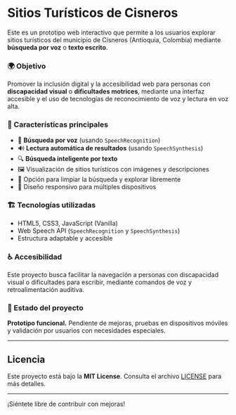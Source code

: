 # Sitios Turísticos de Cisneros

Este es un prototipo web interactivo que permite a los usuarios explorar sitios turísticos del municipio de Cisneros (Antioquia, Colombia) mediante **búsqueda por voz** o **texto escrito**.

### 🌍 Objetivo

Promover la inclusión digital y la accesibilidad web para personas con **discapacidad visual** o **dificultades motrices**, mediante una interfaz accesible y el uso de tecnologías de reconocimiento de voz y lectura en voz alta.

### 🧠 Características principales

- 🎤 **Búsqueda por voz** (usando `SpeechRecognition`)
- 🔊 **Lectura automática de resultados** (usando `SpeechSynthesis`)
- 🔍 **Búsqueda inteligente por texto**
- 🖼️ Visualización de sitios turísticos con imágenes y descripciones
- 🧹 Opción para limpiar la búsqueda y explorar libremente
- 📱 Diseño responsivo para múltiples dispositivos

### 🏗️ Tecnologías utilizadas

- HTML5, CSS3, JavaScript (Vanilla)
- Web Speech API (`SpeechRecognition` y `SpeechSynthesis`)
- Estructura adaptable y accesible

### ♿ Accesibilidad

Este proyecto busca facilitar la navegación a personas con discapacidad visual o dificultades para escribir, mediante comandos de voz y retroalimentación auditiva.

### 📌 Estado del proyecto

**Prototipo funcional.** Pendiente de mejoras, pruebas en dispositivos móviles y validación por usuarios con necesidades especiales.

---
## Licencia

Este proyecto está bajo la **MIT License**. Consulta el archivo [LICENSE](LICENSE) para más detalles.

---

¡Siéntete libre de contribuir con mejoras!
